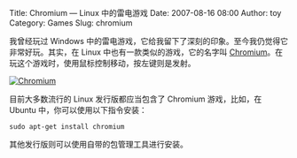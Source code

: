 Title: Chromium — Linux 中的雷电游戏
Date: 2007-08-16 08:00
Author: toy
Category: Games
Slug: chromium

我曾经玩过 Windows
中的雷电游戏，它给我留下了深刻的印象。至今我仍觉得它非常好玩。其实，在
Linux 中也有一款类似的游戏，它的名字叫
[Chromium](http://www.reptilelabour.com/software/chromium/)。在玩这个游戏时，使用鼠标控制移动，按左键则是发射。

[![Chromium](http://i.linuxtoy.org/i/2007/08/chromium_s.jpg)](http://i.linuxtoy.org/i/2007/08/chromium.jpg)

目前大多数流行的 Linux 发行版都应当包含了 Chromium 游戏，比如，在 Ubuntu
中，你可以使用以下指令安装：

`sudo apt-get install chromium`

其他发行版则可以使用自带的包管理工具进行安装。
